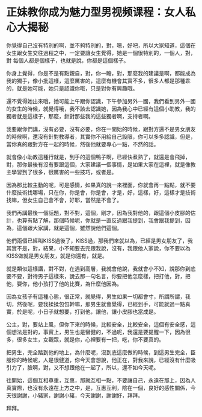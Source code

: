 # 正妹教你成为魅力型男视频课程：女人私心大揭秘

你覺得自己沒有特別的啊，並不夠特別的，對，嗯，好吧，所以大家知道，這個在女生跟女生交往過程之中，一定要讓女生覺得，她是一個很特別的，一個人，對，對 每個人都是個樣子，也就是說，你都是這個樣子。

你身上覺得，你是不是有點親自，對，你一瞻，對，那麼我的建議是啊，都能成為我的獨手，像小批這樣，這麼厲害的，這麼有機會其實不多，很多人都是那種乖的，就是她可能，她只是認識你哦，只是對你有興趣哦。

還不覺得她出來哦，她可能上午跟你認識，下午參加另外一國，我們看到另外一國的女生的時候，就覺得哦，我不該去認識她，因為我心中已經有這個小助教，我的獨者就是這樣子，那麼，針對那些我的這些獨者啊，支持者啊。

我要跟你們講，沒有必要，沒有必要，你在一開始的時候，跟對方還不是男女朋友的時候啊，還沒有針對教導者，其實你不用給自己設限，你可以多多認識，但是，當你真的跟對方在一起的時候，然後他就要專心一點，不然的話。

就會像小助教這種行就是，到手的這個鴨子啊，已經快煮熟了，就還是會飛掉，對，那你最後有沒有要跟這個，大家建議一個事情，是如果大家在這裡，就是像教主學習到了很多，很厲害的一些技巧，或者是。

因為那比較主動的呢，可是感情，如果真的說一來裡面，你就會再一點點，就不要什麼技術找哪場，只在你，你是會，你是會，才是，好，這樣，好，這樣才是技術找嘛，但女生自己會不會，好耶，當然是不會了。

我們再講最後一個話題，對不對，這個，剛才，因為我對他的，跟這個小皮膠的估計，也算有點了解，那個時候呢，你就是一直反過跟我提到，我會跟我提到，因為，這個跟大家講，就是這個，雖然說他們這個。

他們兩個已經叫KISS過後了，KISS過，那我們來就以為，已經是男女朋友了，我其實不是，對，結果，小不知要去完跟我說，沒有，我跟他人家說，你不要以為KISS做就是男女朋友，就是你還有，就是。

就是類似這樣講，對不對，在遇到高層，我就會他說，我就會小不知，說那你到底要不要，對待男子這樣來，說去那一句名言，你要把他怎麼樣，把打他，對，把他，要你，他小孩打了他的比賽，為什麼他因為。

因為女孩子有這種心態，很正常，就覺得，男生如果一切都會寸，所謂所謂，我切，然後呢，要我揉揉包包幹嘛，那男生就會覺得，已經到手，可能就過一點真實，於是呢，小日子就想要，打到他，讓他，讓小皮膠也當成是。

公主，對，要站上風，但你下來的時候，比較安全，比較安全，這個有安全感，這個想法是對的，事實上，男生也是蠻健的，不過呢，我還是要提醒一下，因為很多，很多女生，女觀眾，就是你，心裡要有一把，吃，你不要真的。

把男生，完全踏到他的地上，為什麼呢，沒到底這麼做的時候，到這男生完全，臣服你的時候呢，人是很健道，你今天會想說，他正在，對我來說，已經沒有什麼吸引力了，臉啊，對，又不想跟他在一起了，所以，還不如今天呢。

往開始，這個互相尊重，互惠，那就互相一點，不要讓自己，永遠在那上，因為人真實際，也沒有永遠在上方之中，是，互惠互利，陰在一個，良好的感性關係，今天很謝謝，小豬家，謝謝小豬，今天謝謝，謝謝好，拜拜。

拜拜。